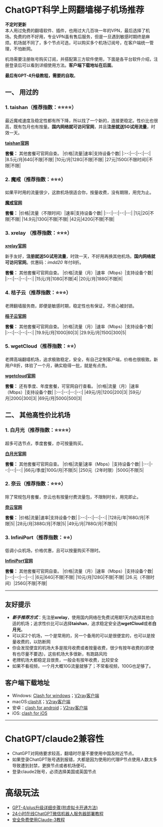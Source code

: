 
# ChatGPT科学上网翻墙梯子机场推荐


**不定时更新**    
本人用过免费的翻墙软件、插件，也用过大几百块一年的VPN，最后选择了机场。免费的终不好用，专业VPN虽有售后服务，但是一旦遇到敏感时期终是麻烦。机场就不同了，多个节点可选，可以购买多个机场订阅号，在客户端统一管理，不怕断网。

机场需要注册账号购买订阅，并搭配第三方软件使用，下面是各平台软件介绍，注册登录后可以看到详细使用方法。**客户端下载地址在后面**。  

**最后有GPT-4升级教程，需要的自取**。

## 一、 用过的


### 1. taishan（推荐指数：⭐⭐⭐⭐）
最近魔戒速度及稳定性都有所下降，所以找了一个新的，连接更稳定。性价比也很高，既有包月也有按量。**国内网络就可访问官网**，并且**注册就送5G试用流量**，时效一天。

**[taishan官网](https://de.taishan.pro/#/register?code=OwPIgS5D)**

**套餐：** 其他套餐可官网自查。
|价格|流量|速率|支持设备个数|
|:--:|--:|--:|--:|
|8.5元/月|64G|不限|不限|
|10元/月|128G|不限|不限|
|27元|150G(不限时间)|不限|不限|

### 2. 魔戒（推荐指数：⭐⭐⭐）
如果平时用的流量很少，这款机场很适合你，按量收费，没有期限，用完为止。

**[魔戒官网](https://www.mojie.me/#/register?code=xM2QHHTx)**

**套餐：**
|价格|流量（不限时间）|速率|支持设备个数|
|:--:|--:|--:|--:|
|1元|2G|不限|不限|
|14.9元|130G|不限|不限|
|42元|420G|不限|不限|

### 3. xrelay （推荐指数：⭐⭐⭐）
**[xrelay官网](https://xrelay.net/#/register?code=Nhd5iIRb)**

新手友好，**注册就送5G试用流量**，时效一天，不好用再换其他机场。**国内网络就可访问官网**。优惠码：*imdd20* 年付8折。

**套餐：** 其他套餐可官网自查。
|价格|流量（月）|速率（Mbps）|支持设备个数|
|:--:|--:|--:|--:|
|15元/月|108G|不限|4|
|20元/月|188G|不限|6|

### 4. 桔子云（推荐指数：⭐⭐⭐）
老牌翻墙服务商，即便是敏感时期，稳定性也有保证，不担心被封锁。

**[桔子云官网](https://juzi69.com/auth/register?code=Kw0u)**

**套餐：** 其他套餐可官网自查。
|价格|流量（月）|速率（Mbps）|支持设备个数|
|:--:|--:|--:|--:|
|19.9元/月|100G|60|3|
|29.9元/月|150G|300|5|

### 5. wgetCloud（推荐指数：⭐⭐）
老牌高端翻墙机场，追求极致稳定，安全，有自己定制客户端，价格也很极致。新用户8折，体验了一个月，确实稳得一批，就是有点贵。

**[wgetcloud官网](https://invite.wgetcloud.ltd/auth/register?code=vUdD)**

**套餐：** 还有季度、年度套餐，可官网自行查看。
|价格|流量（月）|速率（Mbps）|支持设备个数|
|:--:|--:|--:|--:|
|49元/月|120G|200|3|
|59元/月|200G|300|3|
|69元/月|500G|500|3|



## 二、 其他高性价比机场

### 1. 白月光（推荐指数：⭐⭐⭐⭐）
超多可选节点，季度套餐，亦可按量购买。

**[白月光官网](https://bygcloud.com/#/register?code=VMRodlEr)**

**套餐：** 其他套餐可官网自查。
|价格|流量|速率（Mbps）|支持设备个数|
|:--:|--:|--:|--:|
|66元/季度|100G/月|不限|5|
|250元（2年时限）|500G|不限|5|


### 2. 奈云（推荐指数：⭐⭐⭐）
除了常规包月套餐，奈云也有按量付费流量包，不限制时长，用完即止。

**[奈云官网](https://www.v2ny.top/#/register?code=q9ymUNCv)**

**套餐：**
|价格|流量|速率|支持设备个数|
|:--:|--:|--:|--:|
|128元/年|168G/月|不限|5|
|28元/月|388G/月|不限|5|
|49元/月|788G/月|不限|5|

### 3. InfiniPort（推荐指数：⭐⭐）
低调小众机场，价格优惠，且可以按量购买不限时。

**[InfiniPort官网](https://console.infiniport.xyz/#/register?code=z6WYks0j)**

**套餐：** 其他套餐可官网自查。
|价格|流量（月）|速率（Mbps）|支持设备个数|
|:--:|--:|--:|--:|
|6元|64G|不限|不限|
|10元/月|128G|不限|不限|
|26.元（不限时间）|256G|不限|不限|


-----

## 友好提示

* ***新手推荐方式***：先注册**xrelay**，使用国内网络在免费试用期1天内选择其他合适的机场；追求性价比可以选择**taishan**，追求稳定安全选**wgetCloud**或者**白月光**。
* 可以买2个机场，一个是常用的，另一个备用的可以是很便宜的，也可以是按量收费的，以防断网
* 你会发现便宜的机场大多是按月收费或者按量收费，很少有按年收费的(即使有也尽量不要选)，这些机场大多很新，有跑路风险
* 老牌机场大都稳定且很贵，一般会有按年收费，比较安全
* 如果不看视频，一个月大概10G流量就够了；不常看视频，100G也足够了。


## 客户端下载地址

* Windows: [Clash for windows](https://sabrinathings.lanzouj.com/i1O3X1chr1wb)；[V2ray客户端](https://wwi.lanzoui.com/icv7Idzymkj)
*  macOS:[clashX](https://hollywood.lanzouj.com/iKJ4d16ray9i)；[V2ray客户端](https://wwi.lanzoub.com/iblgb1brmjri)
*  安卓：[clash for android](https://hollywood.lanzouj.com/izx2H16st2xa)；[V2ray客户端](https://wwi.lanzoub.com/iByKX1bst70h)
*  iOS: [clash for iOS](https://apps.apple.com/app/stash/id1596063349)

-----

# ChatGPT/claude2兼容性

* ChatGPT对网络要求较高，翻墙时尽量不要使用中国及附近节点。            
* 如果登录ChatGPT账号遇到报错，大都是因为使用的代理IP节点使用人数太多导致遭到封禁，更换节点或者机场便可。
* 登录claude2账号，必须选择美国或英国节点

# 高级玩法
* [GPT-4/plus升级详细步骤(附虚拟卡开通方法)](https://mp.weixin.qq.com/s/NTlUfhh-h6rvHfSlpQfhZQ)
* [24小时在线ChatGPT微信机器人服务器部署教程](https://mp.weixin.qq.com/s/vx8L1HbCmGRCTaFnJFLKsg)
* [安全免费使用Claude-3教程](https://mp.weixin.qq.com/s/mwmbOu6DcvHIjp34nWe4Cg)
